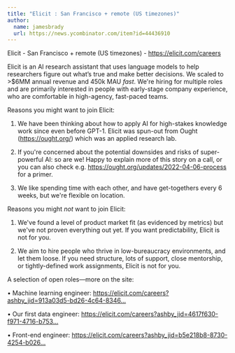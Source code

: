```yaml
---
title: "Elicit : San Francisco + remote (US timezones)"
author:
  name: jamesbrady
  url: https://news.ycombinator.com/item?id=44436910
---
```

Elicit - San Francisco + remote (US timezones) - <a href="https:&#x2F;&#x2F;elicit.com&#x2F;careers" rel="nofollow">https:&#x2F;&#x2F;elicit.com&#x2F;careers</a>

Elicit is an AI research assistant that uses language models to help researchers figure out what’s true and make better decisions. We scaled to &gt;$6MM annual revenue and 450k MAU *fast*. We&#x27;re hiring for multiple roles and are primarily interested in people with early-stage company experience, who are comfortable in high-agency, fast-paced teams.

Reasons you might want to join Elicit:

1. We have been thinking about how to apply AI for high-stakes knowledge work since even before GPT-1. Elicit was spun-out from Ought (<a href="https:&#x2F;&#x2F;ought.org&#x2F;" rel="nofollow">https:&#x2F;&#x2F;ought.org&#x2F;</a>) which was an applied research lab.

2. If you&#x27;re concerned about the potential downsides and risks of super-powerful AI: so are we! Happy to explain more of this story on a call, or you can also check e.g. <a href="https:&#x2F;&#x2F;ought.org&#x2F;updates&#x2F;2022-04-06-process" rel="nofollow">https:&#x2F;&#x2F;ought.org&#x2F;updates&#x2F;2022-04-06-process</a> for a primer.

3. We like spending time with each other, and have get-togethers every 6 weeks, but we&#x27;re flexible on location.

Reasons you might *not* want to join Elicit:

1. We&#x27;ve found a level of product market fit (as evidenced by metrics) but we&#x27;ve not proven everything out yet. If you want predictability, Elicit is not for you.

2. We aim to hire people who thrive in low-bureaucracy environments, and let them loose. If you need structure, lots of support, close mentorship, or tightly-defined work assignments, Elicit is not for you.

A selection of open roles—more on the site:

• Machine learning engineer: <a href="https:&#x2F;&#x2F;elicit.com&#x2F;careers?ashby_jid=913a03d5-bd26-4c64-8346-21a029f344f7" rel="nofollow">https:&#x2F;&#x2F;elicit.com&#x2F;careers?ashby_jid=913a03d5-bd26-4c64-8346...</a>

• Our first data engineer: <a href="https:&#x2F;&#x2F;elicit.com&#x2F;careers?ashby_jid=4617f630-f971-4716-b753-2915ce9c04a7" rel="nofollow">https:&#x2F;&#x2F;elicit.com&#x2F;careers?ashby_jid=4617f630-f971-4716-b753...</a>

• Front-end engineer: <a href="https:&#x2F;&#x2F;elicit.com&#x2F;careers?ashby_jid=b5e218b8-8730-4254-b026-1fe2fe02c3eb" rel="nofollow">https:&#x2F;&#x2F;elicit.com&#x2F;careers?ashby_jid=b5e218b8-8730-4254-b026...</a>
<JobApplication />
